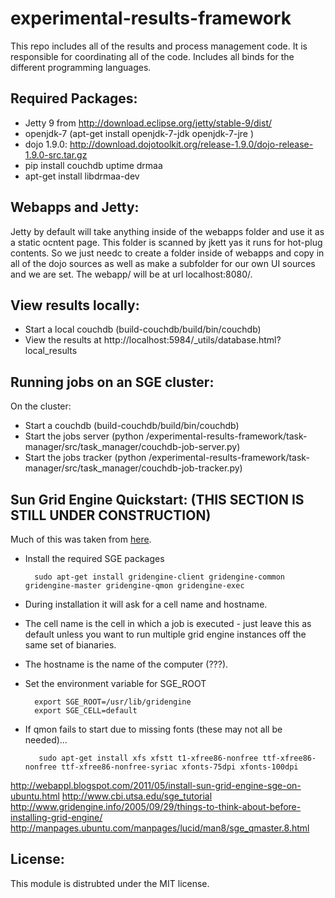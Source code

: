experimental-results-framework
==============================

This repo includes all of the results and process management code. It is responsible for coordinating all of the code. Includes all binds for the different programming languages.

Required Packages:
-----------------

* Jetty 9 from http://download.eclipse.org/jetty/stable-9/dist/
* openjdk-7 (apt-get install openjdk-7-jdk openjdk-7-jre )
* dojo 1.9.0:  http://download.dojotoolkit.org/release-1.9.0/dojo-release-1.9.0-src.tar.gz
* pip install couchdb uptime drmaa
* apt-get install libdrmaa-dev

Webapps and Jetty:
-----------------

Jetty by default will take anything inside of the webapps folder and
use it as a static ocntent page. This folder is scanned by jkett yas
it runs for hot-plug contents.  So we just needc to create a folder
inside of webapps and copy in all of the dojo sources as well as make
a subfolder for our own UI sources and we are set. The webapp/<folder>
will be at url localhost:8080/<folder>.

View results locally:
--------------------

* Start a local couchdb (build-couchdb/build/bin/couchdb)
* View the results at http://localhost:5984/_utils/database.html?local_results

Running jobs on an SGE cluster:
----------------------

On the cluster:
* Start a couchdb (build-couchdb/build/bin/couchdb)
* Start the jobs server (python /experimental-results-framework/task-manager/src/task_manager/couchdb-job-server.py)
* Start the jobs tracker (python /experimental-results-framework/task-manager/src/task_manager/couchdb-job-tracker.py)

Sun Grid Engine Quickstart: (THIS SECTION IS STILL UNDER CONSTRUCTION)
--------------------------

Much of this was taken from [here](http://webappl.blogspot.com/2011/05/install-sun-grid-engine-sge-on-ubuntu.html).

* Install the required SGE packages

        sudo apt-get install gridengine-client gridengine-common gridengine-master gridengine-qmon gridengine-exec
        
* During installation it will ask for a cell name and hostname. 
* The cell name is the cell in which a job is executed - just leave this as default unless you want to run multiple grid engine instances off the same set of bianaries.
* The hostname is the name of the computer (???).

* Set the environment variable for SGE_ROOT 

        export SGE_ROOT=/usr/lib/gridengine
        export SGE_CELL=default
        
* If qmon fails to start due to missing fonts (these may not all be needed)...

         sudo apt-get install xfs xfstt t1-xfree86-nonfree ttf-xfree86-nonfree ttf-xfree86-nonfree-syriac xfonts-75dpi xfonts-100dpi
         
http://webappl.blogspot.com/2011/05/install-sun-grid-engine-sge-on-ubuntu.html
http://www.cbi.utsa.edu/sge_tutorial
http://www.gridengine.info/2005/09/29/things-to-think-about-before-installing-grid-engine/
http://manpages.ubuntu.com/manpages/lucid/man8/sge_qmaster.8.html

License:
-------
This module is distrubted under the MIT license.
